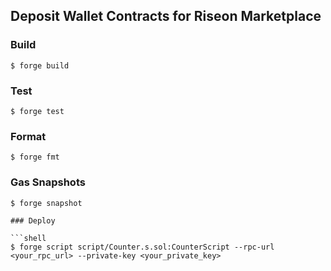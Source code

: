## Deposit Wallet Contracts for Riseon Marketplace



### Build

```shell
$ forge build
```

### Test

```shell
$ forge test
```

### Format

```shell
$ forge fmt
```

### Gas Snapshots

```shell
$ forge snapshot

### Deploy

```shell
$ forge script script/Counter.s.sol:CounterScript --rpc-url <your_rpc_url> --private-key <your_private_key>
```
